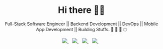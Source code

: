 <h1 align='center'>Hi there 👋🏾</h1>

<p align='center'>Full-Stack Software Engineer || Backend Development || DevOps || Mobile App Development || Building Stuffs. 🥘 🔨 🚀 🌕</p>

<p align='center'>
<!-- <a href="https://wa.me/2349061147343?text=Hello Bezaleel" target="_blank">
  <img src="https://img.shields.io/badge/WHATSAPP-%2325D366.svg?&style=for-the-badge&logo=whatsapp&logoColor=white" />
</a>&nbsp;&nbsp; -->
<a href="https://twitter.com/bazzscript" target="_blank">
  <img src="https://img.shields.io/badge/twitter-%231DA1F2.svg?&style=for-the-badge&logo=twitter&logoColor=white" />
</a>&nbsp;&nbsp;
<a href="https://www.linkedin.com/in/bezaleel-nwabia/" target="_blank">
  <img src="https://img.shields.io/badge/linkedin-%230077B5.svg?&style=for-the-badge&logo=linkedin&logoColor=white" />
</a>&nbsp;&nbsp;
<a href="mailto:bezaleelnwabia@gmail.com" target="_blank">
  <img src="https://img.shields.io/badge/email me-%23D14836.svg?&style=for-the-badge&logo=gmail&logoColor=white" />
</a>&nbsp;&nbsp;
<a href="https://bezaleelnwabia.hashnode.dev/" target="_blank">
  <img src="https://img.shields.io/badge/Technical Articles-%230077B5.svg?&style=for-the-badge&logo=hashnode&logoColor=white" />
</a>&nbsp;&nbsp;
<!--   <img src="https://gpvc.arturio.dev/iamnotstatic" /> -->
  
  <!--
  <p align = "center">
  <img src = "https://github-readme-stats.vercel.app/api?username=iamnotstatic&show_icons=true&theme=tokyonight&line_height=27">
  <img src = "https://github-readme-stats.vercel.app/api/top-langs/?username=iamnotstatic&hide=css,java,html&theme=tokyonight">
</p>
-->
</p>
 

<!-- <p align='center'>
<a href="https://stackoverflow.com/users/10612336/iamnotstatic"><img src="" width="208" height="58" alt="profile for Abdulfatai at Stack Overflow, Q&amp;A for professional and enthusiast programmers" title="profile for Abdulfatai at Stack Overflow, Q&amp;A for professional and enthusiast programmers"></a>&nbsp;&nbsp;
</p> -->

